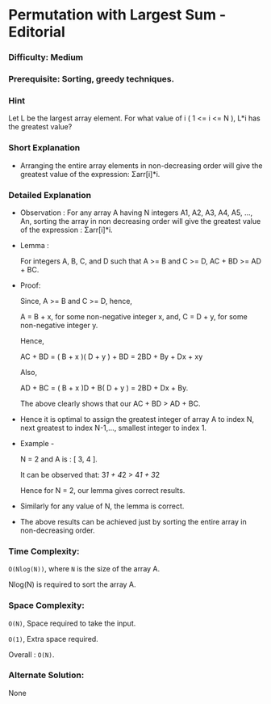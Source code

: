 # Permutation with Largest Sum - Editorial

### Difficulty:  Medium

### Prerequisite:  Sorting, greedy techniques.

### Hint

Let L be the largest array element. For what value of i ( 1 <= i <= N ), L*i has the greatest value? 

### Short Explanation

* Arranging the entire array elements in non-decreasing order will give the greatest value of the expression: Σarr[i]*i.

### Detailed Explanation

* Observation : For any array A having N integers A1, A2, A3, A4, A5, ..., An, sorting the array in non decreasing order will give the greatest value of the expression : Σarr[i]*i.
  
* Lemma :

  For integers A, B, C, and D such that A >= B and C >= D, AC + BD >= AD + BC.

* Proof:

  Since, A >= B and C >= D, hence,

  A = B + x, for some non-negative integer x, and,
  C = D + y, for some non-negative integer y.
  
  Hence,
  
  AC + BD = ( B + x )( D + y ) + BD = 2BD + By + Dx + xy

  Also,

  AD + BC = ( B + x )D + B( D + y ) = 2BD + Dx + By.

  The above clearly shows that our AC + BD > AD + BC.

* Hence it is optimal to assign the greatest integer of array A to index N, next greatest to index N-1,..., smallest integer to index 1. 

* Example -
 
  N = 2 and A is : [ 3, 4 ].
  
  It can be observed that:
  3*1 + 4*2 > 4*1 + 3*2

  Hence for N = 2, our lemma gives correct results.
  
* Similarly for any value of N, the lemma is correct.
  
* The above results can be achieved just by sorting the entire array in non-decreasing order.

### Time Complexity:

`O(Nlog(N))`, where `N` is the size of the array A.

Nlog(N) is required to sort the array A.

### Space Complexity:

`O(N)`, Space required to take the input.

`O(1)`, Extra space required.

Overall : `O(N)`.

### Alternate Solution:

None
